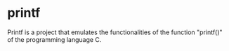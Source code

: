 # printf
Printf is a project that emulates the functionalities of the function "printf()" of the programming language C. 
